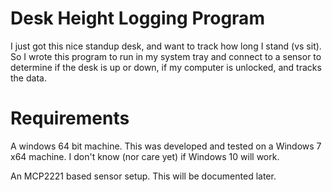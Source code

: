 # Desk Height Logging Program

I just got this nice standup desk, and want to track how long I stand (vs sit). So I wrote this program to run in my system tray and connect to a sensor to determine if the desk is up or down, if my computer is unlocked, and tracks the data.

# Requirements

A windows 64 bit machine.  This was developed and tested on a Windows 7 x64 machine. I don't know (nor care yet) if Windows 10 will work.

An MCP2221 based sensor setup.  This will be documented later.